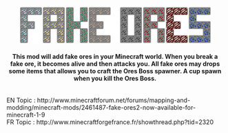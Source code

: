 <center><img src="https://raw.githubusercontent.com/elias54/Fake-Ores/master/src/main/resources/logo.png"/></center><br/>
<center><strong>This mod will add fake ores in your Minecraft world. When you break a fake ore, it becomes alive and then attacks you. All fake ores may drops some items that allows you to craft the Ores Boss spawner. A cup spawn when you kill the Ores Boss.</strong></center><br/><br/>
EN Topic : http://www.minecraftforum.net/forums/mapping-and-modding/minecraft-mods/2461487-fake-ores2-now-available-for-minecraft-1-9
<br/>
FR Topic : http://www.minecraftforgefrance.fr/showthread.php?tid=2320
